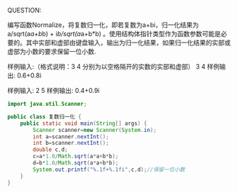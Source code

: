 QUESTION:

编写函数Normalize，将复数归一化，即若复数为a+bi，归一化结果为a/sqrt(a*a+b*b) + i*b/sqrt(a*a+b*b) 。使用结构体指针类型作为函数参数可能是必要的。其中实部和虚部由键盘输入，输出为归一化结果，如果归一化结果的实部或虚部为小数的要求保留一位小数.



样例输入:（格式说明：3 4 分别为以空格隔开的实数的实部和虚部） 
3 4 
样例输出:
0.6+0.8i



样例输入: 
2 5
样例输出:
0.4+0.9i



```java
import java.util.Scanner;

public class 复数归一化 {
    public static void main(String[] args) {
        Scanner scanner=new Scanner(System.in);
        int a=scanner.nextInt();
        int b=scanner.nextInt();
        double c,d;
        c=a*1.0/Math.sqrt(a*a+b*b);
        d=b*1.0/Math.sqrt(a*a+b*b);
        System.out.printf("%.1f+%.1fi",c,d);//保留一位小数
    }
}
```



